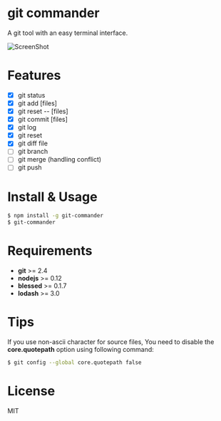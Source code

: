 # git commander

A git tool with an easy terminal interface.

![ScreenShot](https://raw.githubusercontent.com/golbin/git-commander/master/doc/git-commander.gif)

# Features

- [x] git status
- [x] git add [files]
- [x] git reset -- [files]
- [x] git commit [files]
- [x] git log
- [x] git reset <commit>
- [x] git diff file
- [ ] git branch
- [ ] git merge (handling conflict)
- [ ] git push

# Install & Usage

```bash
$ npm install -g git-commander
$ git-commander
```

# Requirements

- **git** >= 2.4
- **nodejs** >= 0.12
- **blessed** >= 0.1.7
- **lodash** >= 3.0

# Tips

If you use non-ascii character for source files, You need to disable
the **core.quotepath** option using following command:

```bash
$ git config --global core.quotepath false
```

# License

MIT
